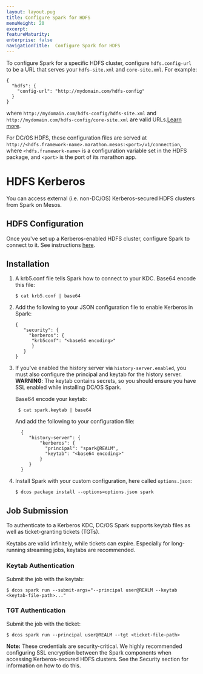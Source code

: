 ```yaml
---
layout: layout.pug
title: Configure Spark for HDFS
menuWeight: 20
excerpt:
featureMaturity:
enterprise: false
navigationTitle:  Configure Spark for HDFS
---
```


<!-- This source repo for this topic is https://github.com/mesosphere/spark-build -->


To configure Spark for a specific HDFS cluster, configure `hdfs.config-url` to be a URL that serves your `hdfs-site.xml` and `core-site.xml`. For example:

    {
      "hdfs": {
        "config-url": "http://mydomain.com/hdfs-config"
      }
    }


where `http://mydomain.com/hdfs-config/hdfs-site.xml` and `http://mydomain.com/hdfs-config/core-site.xml` are valid URLs.[Learn more][8].

For DC/OS HDFS, these configuration files are served at `http://<hdfs.framework-name>.marathon.mesos:<port>/v1/connection`, where `<hdfs.framework-name>` is a configuration variable set in the HDFS package, and `<port>` is the port of its marathon app.

# HDFS Kerberos

You can access external (i.e. non-DC/OS) Kerberos-secured HDFS clusters from Spark on Mesos.

## HDFS Configuration

Once you've set up a Kerberos-enabled HDFS cluster, configure Spark to connect to it. See instructions [here](#hdfs).

## Installation

1.  A krb5.conf file tells Spark how to connect to your KDC.  Base64 encode this file:

        $ cat krb5.conf | base64

1.  Add the following to your JSON configuration file to enable Kerberos in Spark:

        {
           "security": {
             "kerberos": {
              "krb5conf": "<base64 encoding>"
              }
           }
        }

1. If you've enabled the history server via `history-server.enabled`, you must also configure the principal and keytab for the history server.  **WARNING**: The keytab contains secrets, so you should ensure you have SSL enabled while installing DC/OS Spark.

    Base64 encode your keytab:

        $ cat spark.keytab | base64

    And add the following to your configuration file:

         {
            "history-server": {
                "kerberos": {
                  "principal": "spark@REALM",
                  "keytab": "<base64 encoding>"
                }
            }
         }

1.  Install Spark with your custom configuration, here called `options.json`:

        $ dcos package install --options=options.json spark

## Job Submission

To authenticate to a Kerberos KDC, DC/OS Spark supports keytab files as well as ticket-granting tickets (TGTs).

Keytabs are valid infinitely, while tickets can expire. Especially for long-running streaming jobs, keytabs are recommended.

### Keytab Authentication

Submit the job with the keytab:

    $ dcos spark run --submit-args="--principal user@REALM --keytab <keytab-file-path>..."

### TGT Authentication

Submit the job with the ticket:

    $ dcos spark run --principal user@REALM --tgt <ticket-file-path>

**Note:** These credentials are security-critical. We highly recommended configuring SSL encryption between the Spark components when accessing Kerberos-secured HDFS clusters. See the Security section for information on how to do this.

[8]: http://spark.apache.org/docs/latest/configuration.html#inheriting-hadoop-cluster-configuration
